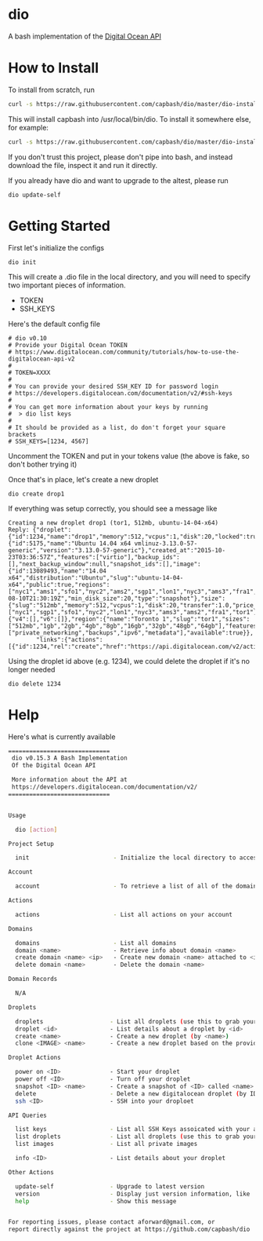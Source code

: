 dio
==============

A bash implementation of the [Digital Ocean API](https://developers.digitalocean.com/documentation/v2/)

# How to Install #

To install from scratch, run

```bash
curl -s https://raw.githubusercontent.com/capbash/dio/master/dio-installer | bash
```

This will install capbash into /usr/local/bin/dio.  To install it somewhere else, for example:

```bash
curl -s https://raw.githubusercontent.com/capbash/dio/master/dio-installer | bash -s -- --path ~/.bin
```

If you don't trust this project, please don't pipe into bash, and instead download the file,
inspect it and run it directly.

If you already have dio and want to upgrade to the altest, please run

```
dio update-self
```

# Getting Started #

First let's initialize the configs

```
dio init
```

This will create a .dio file in the local directory, and you will need to
specify two important pieces of information.

* TOKEN
* SSH_KEYS

Here's the default config file

```
# dio v0.10
# Provide your Digital Ocean TOKEN
# https://www.digitalocean.com/community/tutorials/how-to-use-the-digitalocean-api-v2
#
# TOKEN=XXXX
#
# You can provide your desired SSH_KEY ID for password login
# https://developers.digitalocean.com/documentation/v2/#ssh-keys
#
# You can get more information about your keys by running
#  > dio list keys
#
# It should be provided as a list, do don't forget your square brackets
# SSH_KEYS=[1234, 4567]
```

Uncomment the TOKEN and put in your tokens value (the above is fake, so don't bother trying it)

Once that's in place, let's create a new droplet

```
dio create drop1
```

If everything was setup correctly, you should see a message like

```
Creating a new droplet drop1 (tor1, 512mb, ubuntu-14-04-x64)
Reply: {"droplet":{"id":1234,"name":"drop1","memory":512,"vcpus":1,"disk":20,"locked":true,"status":"new","kernel":{"id":5175,"name":"Ubuntu 14.04 x64 vmlinuz-3.13.0-57-generic","version":"3.13.0-57-generic"},"created_at":"2015-10-23T03:36:57Z","features":["virtio"],"backup_ids":[],"next_backup_window":null,"snapshot_ids":[],"image":{"id":13089493,"name":"14.04 x64","distribution":"Ubuntu","slug":"ubuntu-14-04-x64","public":true,"regions":["nyc1","ams1","sfo1","nyc2","ams2","sgp1","lon1","nyc3","ams3","fra1","tor1"],"created_at":"2015-08-10T21:30:19Z","min_disk_size":20,"type":"snapshot"},"size":{"slug":"512mb","memory":512,"vcpus":1,"disk":20,"transfer":1.0,"price_monthly":5.0,"price_hourly":0.00744,"regions":["nyc1","sgp1","sfo1","nyc2","lon1","nyc3","ams3","ams2","fra1","tor1"],"available":true},"size_slug":"512mb","networks":{"v4":[],"v6":[]},"region":{"name":"Toronto 1","slug":"tor1","sizes":["512mb","1gb","2gb","4gb","8gb","16gb","32gb","48gb","64gb"],"features":["private_networking","backups","ipv6","metadata"],"available":true}},
        "links":{"actions":[{"id":1234,"rel":"create","href":"https://api.digitalocean.com/v2/actions/1234"}]}}
```

Using the droplet id above (e.g. 1234), we could delete the droplet if it's no longer needed

```
dio delete 1234
```


# Help #

Here's what is currently available

```bash
=============================
 dio v0.15.3 A Bash Implementation
 Of the Digital Ocean API

 More information about the API at
 https://developers.digitalocean.com/documentation/v2/
=============================


Usage

  dio [action]

Project Setup

  init                        - Initialize the local directory to access a digital ocean account

Account

  account                     - To retrieve a list of all of the domains in your account

Actions

  actions                     - List all actions on your account

Domains

  domains                     - List all domains
  domain <name>               - Retrieve info about domain <name>
  create domain <name> <ip>   - Create new domain <name> attached to <ip>
  delete domain <name>        - Delete the domain <name>

Domain Records

  N/A

Droplets

  droplets                   - List all droplets (use this to grab your droplet IDs
  droplet <id>               - List details about a droplet by <id>
  create <name>              - Create a new droplet (by <name>)
  clone <IMAGE> <name>       - Create a new droplet based on the provided <IMAGE> (by <name>)

Droplet Actions

  power on <ID>              - Start your droplet
  power off <ID>             - Turn off your droplet
  snapshot <ID> <name>       - Create a snapshot of <ID> called <name>
  delete                     - Delete a new digitalocean droplet (by ID)
  ssh <ID>                   - SSH into your droploet

API Queries

  list keys                  - List all SSH Keys assoicated with your account
  list droplets              - List all droplets (use this to grab your droplet IDs
  list images                - List all private images

  info <ID>                  - List details about your droplet

Other Actions

  update-self                - Upgrade to latest version
  version                    - Display just version information, like 'dio v0.15.3'
  help                       - Show this message


For reporting issues, please contact aforward@gmail.com, or
report directly against the project at https://github.com/capbash/dio
```



